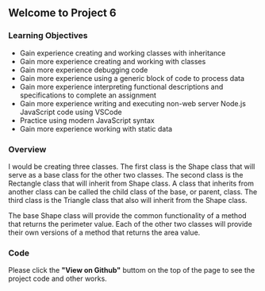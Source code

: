 ## Welcome to Project 6

### Learning Objectives

- Gain experience creating and working classes with inheritance
- Gain more experience creating and working with classes
- Gain more experience debugging code
- Gain more experience using a generic block of code to process data
- Gain more experience interpreting functional descriptions and specifications to complete an assignment
- Gain more experience writing and executing non-web server Node.js JavaScript code using VSCode
- Practice using modern JavaScript syntax
- Gain more experience working with static data

### Overview

I would be creating three classes. The first class is the Shape class that will serve as a base class for the other two classes. The second class is the Rectangle class that will inherit from Shape class. A class that inherits from another class can be called the child class of the base, or parent, class. The third class is the Triangle class that also will inherit from the Shape class.

The base Shape class will provide the common functionality of a method that returns the perimeter value. Each of the other two classes will provide their own versions of a method that returns the area value. 

### Code

Please click the **"View on Github"** buttom on the top of the page to see the project code and other works.
